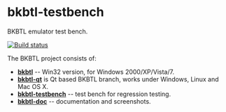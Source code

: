 # bkbtl-testbench
BKBTL emulator test bench.

[![Build status](https://ci.appveyor.com/api/projects/status/r2022d60x5abo6vm?svg=true)](https://ci.appveyor.com/project/nzeemin/bkbtl-testbench)

The BKBTL project consists of:
* [**bkbtl**](https://github.com/nzeemin/bkbtl) -- Win32 version, for Windows 2000/XP/Vista/7.
* [**bkbtl-qt**](https://github.com/nzeemin/bkbtl-qt) is Qt based BKBTL branch, works under Windows, Linux and Mac OS X.
* [**bkbtl-testbench**](https://github.com/nzeemin/bkbtl-testbench) -- test bench for regression testing.
* [**bkbtl-doc**](https://github.com/nzeemin/bkbtl-doc) -- documentation and screenshots.
